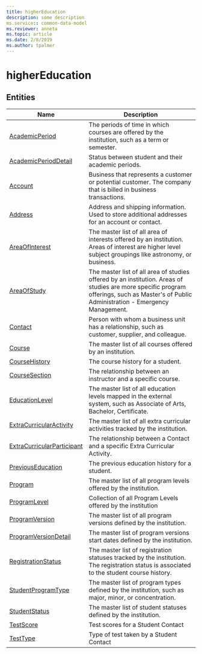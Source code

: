 ```yaml
---
title: higherEducation
description: some description
ms.service:: common-data-model
ms.reviewer: anneta
ms.topic: article
ms.date: 2/8/2019
ms.author: tpalmer
---
```


# higherEducation

## Entities

|Name|Description|
|---|---|
|[AcademicPeriod](AcademicPeriod.md)|The periods of time in which courses are offered by the institution,  such as a term or semester.  |
|[AcademicPeriodDetail](AcademicPeriodDetail.md)|Status between student and their academic periods.  |
|[Account](Account.md)|Business that represents a customer or potential customer. The company that is billed in business transactions.  |
|[Address](Address.md)|Address and shipping information. Used to store additional addresses for an account or contact.  |
|[AreaOfInterest](AreaOfInterest.md)|The master list of all area of interests offered by an institution.  Areas of interest are higher level subject groupings like astronomy, or business.  |
|[AreaOfStudy](AreaOfStudy.md)|The master list of all area of studies offered by an institution.  Areas of studies are more specific program offerings, such as Master's of Public Administration - Emergency Management.  |
|[Contact](Contact.md)|Person with whom a business unit has a relationship, such as customer, supplier, and colleague.  |
|[Course](Course.md)|The master list of all courses offered by an institution.  |
|[CourseHistory](CourseHistory.md)|The course history for a student.  |
|[CourseSection](CourseSection.md)|The relationship between an instructor and a specific course.  |
|[EducationLevel](EducationLevel.md)|The master list of all education levels mapped in the external system, such as Associate of Arts, Bachelor, Certificate.  |
|[ExtraCurricularActivity](ExtraCurricularActivity.md)|The master list of all extra curricular activities tracked by the institution.  |
|[ExtraCurricularParticipant](ExtraCurricularParticipant.md)|The relationship between a Contact and a specific Extra Curricular Activity.  |
|[PreviousEducation](PreviousEducation.md)|The previous education history for a student.  |
|[Program](Program.md)|The master list of all program levels offered by the institution.  |
|[ProgramLevel](ProgramLevel.md)|Collection of all Program Levels offered by the institution  |
|[ProgramVersion](ProgramVersion.md)|The master list of all program versions defined by the institution.  |
|[ProgramVersionDetail](ProgramVersionDetail.md)|The master list of program versions start dates defined by the institution.  |
|[RegistrationStatus](RegistrationStatus.md)|The master list of registration statuses tracked by the institution. The registration status is associated to the student course history.  |
|[StudentProgramType](StudentProgramType.md)|The master list of program types defined by the institution, such as major, minor, or concentration.  |
|[StudentStatus](StudentStatus.md)|The master list of student statuses defined by the institution.  |
|[TestScore](TestScore.md)|Test scores for a Student Contact  |
|[TestType](TestType.md)|Type of test taken by a Student Contact  |
